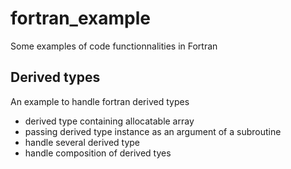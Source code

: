 # fortran_example
Some examples of code functionnalities in Fortran

## Derived types
An example to handle fortran derived types
 - derived type containing allocatable array
 - passing derived type instance as an argument of a subroutine
 - handle several derived type
 - handle composition of derived tyes
